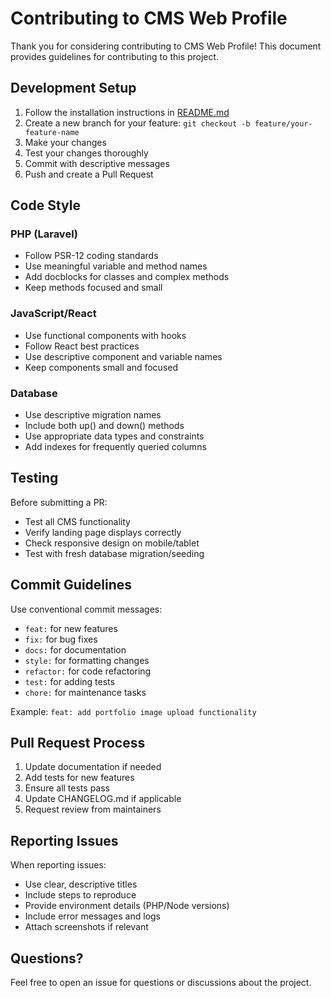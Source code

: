 # Contributing to CMS Web Profile

Thank you for considering contributing to CMS Web Profile! This document provides guidelines for contributing to this project.

## Development Setup

1. Follow the installation instructions in [README.md](README.md)
2. Create a new branch for your feature: `git checkout -b feature/your-feature-name`
3. Make your changes
4. Test your changes thoroughly
5. Commit with descriptive messages
6. Push and create a Pull Request

## Code Style

### PHP (Laravel)
- Follow PSR-12 coding standards
- Use meaningful variable and method names
- Add docblocks for classes and complex methods
- Keep methods focused and small

### JavaScript/React
- Use functional components with hooks
- Follow React best practices
- Use descriptive component and variable names
- Keep components small and focused

### Database
- Use descriptive migration names
- Include both up() and down() methods
- Use appropriate data types and constraints
- Add indexes for frequently queried columns

## Testing

Before submitting a PR:
- Test all CMS functionality
- Verify landing page displays correctly
- Check responsive design on mobile/tablet
- Test with fresh database migration/seeding

## Commit Guidelines

Use conventional commit messages:
- `feat:` for new features
- `fix:` for bug fixes
- `docs:` for documentation
- `style:` for formatting changes
- `refactor:` for code refactoring
- `test:` for adding tests
- `chore:` for maintenance tasks

Example: `feat: add portfolio image upload functionality`

## Pull Request Process

1. Update documentation if needed
2. Add tests for new features
3. Ensure all tests pass
4. Update CHANGELOG.md if applicable
5. Request review from maintainers

## Reporting Issues

When reporting issues:
- Use clear, descriptive titles
- Include steps to reproduce
- Provide environment details (PHP/Node versions)
- Include error messages and logs
- Attach screenshots if relevant

## Questions?

Feel free to open an issue for questions or discussions about the project.